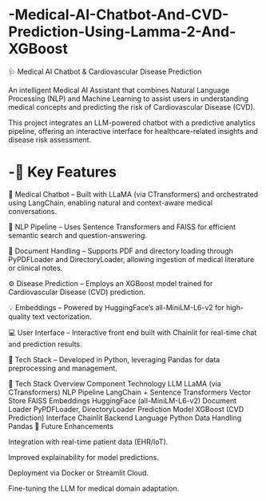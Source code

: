 # -Medical-AI-Chatbot-And-CVD-Prediction-Using-Lamma-2-And-XGBoost
🩺 Medical AI Chatbot & Cardiovascular Disease Prediction

An intelligent Medical AI Assistant that combines Natural Language Processing (NLP) and Machine Learning to assist users in understanding medical concepts and predicting the risk of Cardiovascular Disease (CVD).

This project integrates an LLM-powered chatbot with a predictive analytics pipeline, offering an interactive interface for healthcare-related insights and disease risk assessment.

# -🚀 Key Features

🧠 Medical Chatbot – Built with LLaMA (via CTransformers) and orchestrated using LangChain, enabling natural and context-aware medical conversations.

💬 NLP Pipeline – Uses Sentence Transformers and FAISS for efficient semantic search and question-answering.

📄 Document Handling – Supports PDF and directory loading through PyPDFLoader and DirectoryLoader, allowing ingestion of medical literature or clinical notes.

⚙️ Disease Prediction – Employs an XGBoost model trained for Cardiovascular Disease (CVD) prediction.

💡 Embeddings – Powered by HuggingFace’s all-MiniLM-L6-v2 for high-quality text vectorization.

💻 User Interface – Interactive front end built with Chainlit for real-time chat and prediction results.

🐍 Tech Stack – Developed in Python, leveraging Pandas for data preprocessing and management.

🧩 Tech Stack Overview
Component	Technology
LLM	LLaMA (via CTransformers)
NLP Pipeline	LangChain + Sentence Transformers
Vector Store	FAISS
Embeddings	HuggingFace (all-MiniLM-L6-v2)
Document Loader	PyPDFLoader, DirectoryLoader
Prediction Model	XGBoost (CVD Prediction)
Interface	Chainlit
Backend Language	Python
Data Handling	Pandas
🏁 Future Enhancements

Integration with real-time patient data (EHR/IoT).

Improved explainability for model predictions.

Deployment via Docker or Streamlit Cloud.

Fine-tuning the LLM for medical domain adaptation.
